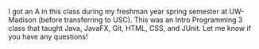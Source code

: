 I got an A in this class during my freshman year spring semester at UW-Madison (before transferring to USC). This was an Intro Programming 3 class that taught Java, JavaFX, Git, HTML, CSS, and JUnit. 
Let me know if you have any questions!
